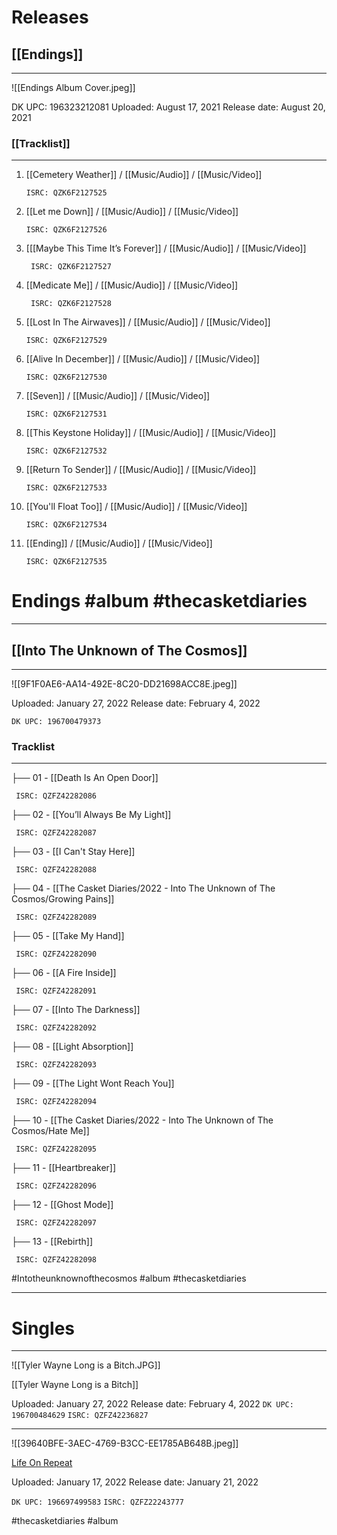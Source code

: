 # Releases

## [[Endings]]

---



![[Endings Album Cover.jpeg]]

DK UPC: 196323212081
Uploaded: August 17, 2021
Release date: August 20, 2021

### [[Tracklist]]

---

 1. [[Cemetery Weather]] / [[Music/Audio]] / [[Music/Video]] 
	```
	ISRC: QZK6F2127525
	```
 2. [[Let me Down]] / [[Music/Audio]] / [[Music/Video]]      
 
        ISRC: QZK6F2127526
3. [[[Maybe This Time It’s Forever]] / [[Music/Audio]] / [[Music/Video]] 
	```
	 ISRC: QZK6F2127527
	```
 4. [[Medicate Me]] / [[Music/Audio]] / [[Music/Video]] 
         
         ISRC: QZK6F2127528
 5. [[Lost In The Airwaves]] / [[Music/Audio]] / [[Music/Video]]  
	     
	    ISRC: QZK6F2127529
 6. [[Alive In December]] / [[Music/Audio]] / [[Music/Video]] 
 
        ISRC: QZK6F2127530
 8. [[Seven]] / [[Music/Audio]] / [[Music/Video]]
	```
	ISRC: QZK6F2127531
	```
 8. [[This Keystone Holiday]] / [[Music/Audio]] / [[Music/Video]] 
	```
	ISRC: QZK6F2127532
	```
 9. [[Return To Sender]] / [[Music/Audio]] / [[Music/Video]] 
 
        ISRC: QZK6F2127533
10. [[You'll Float Too]] / [[Music/Audio]] / [[Music/Video]] 

        ISRC: QZK6F2127534
11. [[Ending]] / [[Music/Audio]] / [[Music/Video]]  
	    
	    ISRC: QZK6F2127535




# Endings #album #thecasketdiaries

---

## [[Into The Unknown of The Cosmos]]

---

![[9F1F0AE6-AA14-492E-8C20-DD21698ACC8E.jpeg]]


Uploaded: January 27, 2022
Release date: February 4, 2022

`DK UPC: 196700479373`

### Tracklist

---

├── 01 - [[Death Is An Open Door]]
```
 ISRC: QZFZ42282086
```
├── 02 - [[You’ll Always Be My Light]]
```
 ISRC: QZFZ42282087
```
├── 03 - [[I Can't Stay Here]]
```
 ISRC: QZFZ42282088
```
├── 04 - [[The Casket Diaries/2022 - Into The Unknown of The Cosmos/Growing Pains]]
```
 ISRC: QZFZ42282089
```
├── 05 - [[Take My Hand]]
```
 ISRC: QZFZ42282090
```
├── 06 - [[A Fire Inside]]
```
 ISRC: QZFZ42282091
```
├── 07 - [[Into The Darkness]]
```
 ISRC: QZFZ42282092
```
├── 08 - [[Light Absorption]]
```
 ISRC: QZFZ42282093
```
├── 09 - [[The Light Wont Reach You]]
```
 ISRC: QZFZ42282094
```
├── 10 - [[The Casket Diaries/2022 - Into The Unknown of The Cosmos/Hate Me]]
```
 ISRC: QZFZ42282095
```
├── 11 - [[Heartbreaker]]
```
 ISRC: QZFZ42282096
```
├── 12 - [[Ghost Mode]]
```
 ISRC: QZFZ42282097
```
├── 13 - [[Rebirth]]
```
 ISRC: QZFZ42282098
```


  \#Intotheunknownofthecosmos #album #thecasketdiaries 


---

# Singles

---


![[Tyler Wayne Long is a Bitch.JPG]]

[[Tyler Wayne Long is a Bitch]]


Uploaded: January 27, 2022
Release date: February 4, 2022
`DK UPC: 196700484629`
`ISRC: QZFZ42236827`


---


![[39640BFE-3AEC-4769-B3CC-EE1785AB648B.jpeg]]

[Life On Repeat]()


Uploaded: January 17, 2022
Release date: January 21, 2022

`DK UPC: 196697499583`
`ISRC: QZFZ22243777`


#thecasketdiaries #album 